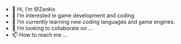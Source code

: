 - 👋 Hi, I’m @Zankix
- 👀 I’m interested in game development and coding.
- 🌱 I’m currently learning new coding languages and game engines.
- 💞️ I’m looking to collaborate on ...
- 📫 How to reach me ...

<!---
Zankix/Zankix is a ✨ special ✨ repository because its `README.md` (this file) appears on your GitHub profile.
You can click the Preview link to take a look at your changes.
--->
